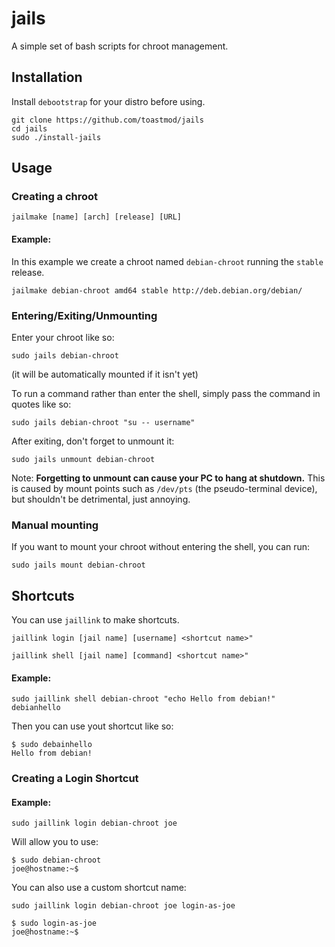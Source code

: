 # jails
A simple set of bash scripts for chroot management.

## Installation
Install `debootstrap` for your distro before using.
```
git clone https://github.com/toastmod/jails
cd jails
sudo ./install-jails
```

## Usage
### Creating a chroot

`jailmake [name] [arch] [release] [URL]`
#### Example:

In this example we create a chroot named `debian-chroot` running the `stable` release.
```
jailmake debian-chroot amd64 stable http://deb.debian.org/debian/
```

### Entering/Exiting/Unmounting
Enter your chroot like so:

```
sudo jails debian-chroot
```
(it will be automatically mounted if it isn't yet)

To run a command rather than enter the shell, simply pass the command in quotes like so:

```
sudo jails debian-chroot "su -- username"
```



After exiting, don't forget to unmount it:

```
sudo jails unmount debian-chroot
```

Note: **Forgetting to unmount can cause your PC to hang at shutdown.** This is caused by mount points such as `/dev/pts`  (the pseudo-terminal device), but shouldn't be detrimental, just annoying. 

### Manual mounting
If you want to mount your chroot without entering the shell, you can run:

```
sudo jails mount debian-chroot
```

## Shortcuts 
You can use `jaillink` to make shortcuts.

`jaillink login [jail name] [username] <shortcut name>"`

`jaillink shell [jail name] [command] <shortcut name>"`

#### Example:
```
sudo jaillink shell debian-chroot "echo Hello from debian!" debianhello
```
Then you can use yout shortcut like so:
```
$ sudo debainhello
Hello from debian!
```

### Creating a Login Shortcut
#### Example:
```
sudo jaillink login debian-chroot joe
```
Will allow you to use:
```
$ sudo debian-chroot
joe@hostname:~$
```
You can also use a custom shortcut name:
```
sudo jaillink login debian-chroot joe login-as-joe
```

```
$ sudo login-as-joe
joe@hostname:~$
```




